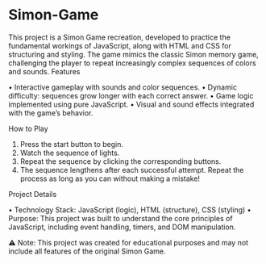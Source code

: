 # Simon-Game
This project is a Simon Game recreation, developed to practice the fundamental workings of JavaScript, along with HTML and CSS for structuring and styling. The game mimics the classic Simon memory game, challenging the player to repeat increasingly complex sequences of colors and sounds.
Features

•	Interactive gameplay with sounds and color sequences.
•	Dynamic difficulty: sequences grow longer with each correct answer.
•	Game logic implemented using pure JavaScript.
•	Visual and sound effects integrated with the game’s behavior.

How to Play

1.	Press the start button to begin.
2.	Watch the sequence of lights.
3.	Repeat the sequence by clicking the corresponding buttons.
4.	The sequence lengthens after each successful attempt. Repeat the process as long as you can without making a mistake!

Project Details

•	Technology Stack: JavaScript (logic), HTML (structure), CSS (styling)
•	Purpose: This project was built to understand the core principles of JavaScript, including event handling, timers, and DOM manipulation.

⚠️ Note: This project was created for educational purposes and may not include all features of the original Simon Game.
